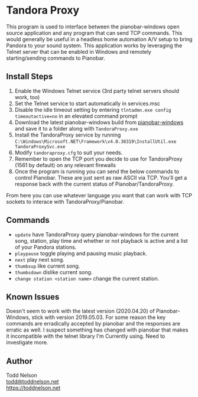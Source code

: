 # Tandora Proxy
This program is used to interface between the pianobar-windows open source application and any program that can send TCP commands.  This would generally be useful in a headless home automation A/V setup to bring Pandora to your sound system.  This application works by leveraging the Telnet server that can be enabled in Windows and remotely starting/sending commands to Pianobar. 

## Install Steps
1. Enable the Windows Telnet service (3rd party telnet servers should work, too)
1. Set the Telnet service to start automatically in services.msc
1. Disable the idle timeout setting by entering `tlntadmn.exe config timeoutactive=no` in an elevated command prompt
1. Download the latest pianobar-windows build from [pianobar-windows](https://github.com/thedmd/pianobar-windows/releases) and save it to a folder along with `TandoraProxy.exe`
1. Install the TandoraProxy service by running `C:\Windows\Microsoft.NET\Framework\v4.0.30319\InstallUtil.exe TandoraProxySvc.exe`
1. Modify `tandoraproxy.cfg` to suit your needs.
1. Remember to open the TCP port you decide to use for TandoraProxy (1561 by default) on any relevant firewalls
1. Once the program is running you can send the below commands to control Pianobar.  These are just sent as raw ASCII via TCP.  You'll get a response back with the current status of Pianobar/TandoraProxy.

From here you can use whatever language you want that can work with TCP sockets to interace with TandoraProxy/Pianobar.
	
## Commands
* `update`  have TandoraProxy query pianobar-windows for the current song, station, play time and whether or not playback is active and a list of your Pandora stations.
* `playpause`  toggle playing and pausing music playback.
* `next`  play next song.
* `thumbsup`  like current song.
* `thumbsdown`  dislike current song.
* `change station <station name>`  change the current station.

## Known Issues
Doesn't seem to work with the latest version (2020.04.20) of Pianobar-Windows, stick with version 2019.05.03.  For some reason the key commands are erradically accepted by pianobar and the responses are erratic as well.  I suspect something has changed with pianobar that makes it incompatible with the telnet library I'm Currently using.  Need to investigate more.
	
## Author
Todd Nelson  
todd@toddnelson.net  
https://toddnelson.net